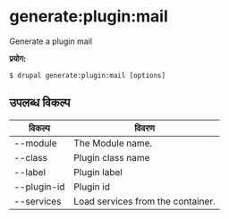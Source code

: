 # generate:plugin:mail
Generate a plugin mail

**प्रयोग:**
```
$ drupal generate:plugin:mail [options]
```

## उपलब्ध विकल्प
विकल्प | विवरण
-------|-------------
--module | The Module name.
--class | Plugin class name
--label | Plugin label
--plugin-id | Plugin id
--services | Load services from the container.
